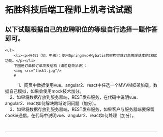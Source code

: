 # 拓胜科技后端工程师上机考试试题
## 以下试题根据自己的应聘职位的等级自行选择一题作答即可。
    <ul>
	    <li><p>任务1（初、中级）：使用Springmvc+Mybatis的架构完成订单管理基本的CRUD功能。</p></li>
	    下图是订单和订单项表结构（请忽略商品表）：
	    <img src="task1.jpg"/>
	    #
            1、网页中数据使用vue、angular2、react中任选一个MVVM框架加载，数据自己模拟，如果会使用mock技术加分。<br>
	     2、如果将数据存放到服务器端，REST发布服务，在代码中说明vue、angular2、react如何解决跨域访问问题（加分）。<br>
	     3、如果将数据存放到服务器端，REST发布服务，如果客户与服务器端要保留cookie通信，在代码中说明vue、angular2、react如何处理（加分）。<br>
	     
   </ul>
</div>
<hr/>

